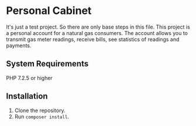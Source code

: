 # Personal Cabinet

It's just a test project. So there are only base steps in this file.
This project is a personal account for a natural gas consumers. The account allows you to transmit gas meter readings, receive bills, see statistics of readings and payments.

## System Requirements

PHP 7.2.5 or higher

## Installation

1. Clone the repository.
2. Run `composer install`.
